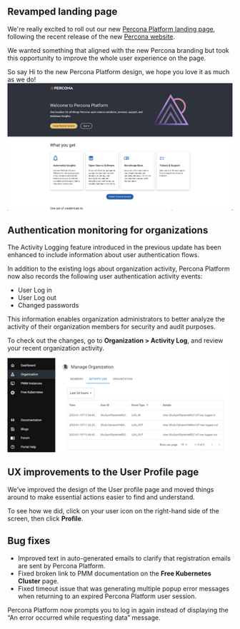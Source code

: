 
## Revamped landing page

We're really excited to roll out our new [Percona Platform landing page](https://portal.percona.com), following the recent release of the new [Percona website](https://www.percona.com).


We wanted something that aligned with the new Percona branding but took this opportunity to improve the whole user experience on the page.


So say Hi to the new Percona Platform design, we hope you love it as much as we do!
![User Profile page](../images/new_landing_page.png)

## Authentication monitoring for organizations

The Activity Logging feature introduced in the previous update has been enhanced to include information about user authentication flows.

In addition to the existing logs about organization activity, Percona Platform now also records the following user authentication activity events:

- User Log in
- User Log out
- Changed passwords

This information enables organization administrators to better analyze the activity of their organization members for security and audit purposes.

To check out the changes, go to **Organization > Activity Log**, and review your recent organization activity.

![Activity Logging](../images/activity_loggingfeb.png)

## UX improvements to the User Profile page

We’ve improved the design of the User profile page and moved things around to make essential actions easier to find and understand.

To see how we did, click on your user icon on the right-hand side of the screen, then click **Profile**.

## Bug fixes

- Improved text in auto-generated emails to clarify that registration emails are sent by Percona Platform.
- Fixed broken link to PMM documentation on the **Free Kubernetes Cluster** page.
- Fixed timeout issue that was generating multiple popup error messages when returning to an expired Percona Platform user session.
  
Percona Platform now prompts you to log in again instead of displaying the “An error occurred while requesting data” message.
